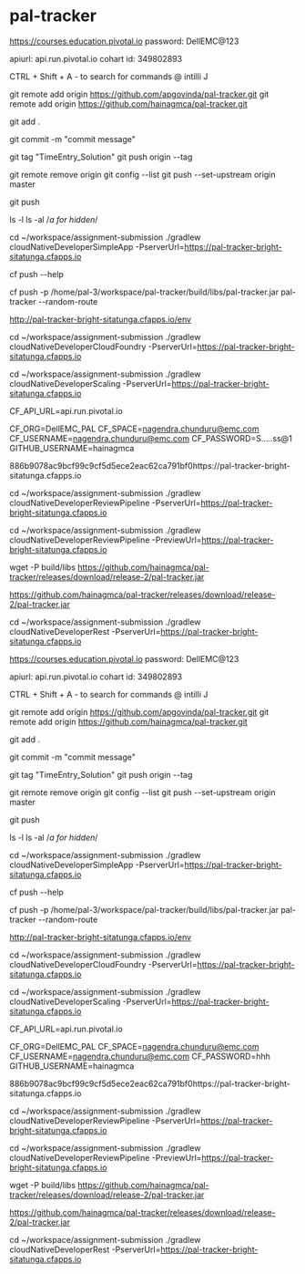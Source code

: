 # pal-tracker
https://courses.education.pivotal.io
password: DellEMC@123

apiurl: api.run.pivotal.io
cohart id: 349802893

CTRL + Shift + A - to search for commands @ intilli J

git remote add origin https://github.com/apgovinda/pal-tracker.git
git remote add origin https://github.com/hainagmca/pal-tracker.git

git add .

git commit -m "commit message"

git tag "TimeEntry_Solution"
git push origin --tag

git remote remove origin
git config --list
git push --set-upstream origin master

git push

ls -l
ls -al /*a for hidden*/


cd ~/workspace/assignment-submission
./gradlew cloudNativeDeveloperSimpleApp -PserverUrl=https://pal-tracker-bright-sitatunga.cfapps.io


cf push --help

cf push -p /home/pal-3/workspace/pal-tracker/build/libs/pal-tracker.jar pal-tracker --random-route

http://pal-tracker-bright-sitatunga.cfapps.io/env

cd ~/workspace/assignment-submission
./gradlew cloudNativeDeveloperCloudFoundry -PserverUrl=https://pal-tracker-bright-sitatunga.cfapps.io



cd ~/workspace/assignment-submission
./gradlew cloudNativeDeveloperScaling -PserverUrl=https://pal-tracker-bright-sitatunga.cfapps.io

CF_API_URL=api.run.pivotal.io

CF_ORG=DellEMC_PAL
CF_SPACE=nagendra.chunduru@emc.com
CF_USERNAME=nagendra.chunduru@emc.com
CF_PASSWORD=S.....ss@1
GITHUB_USERNAME=hainagmca

886b9078ac9bcf99c9cf5d5ece2eac62ca791bf0https://pal-tracker-bright-sitatunga.cfapps.io


cd ~/workspace/assignment-submission
./gradlew cloudNativeDeveloperReviewPipeline -PserverUrl=https://pal-tracker-bright-sitatunga.cfapps.io

cd ~/workspace/assignment-submission
./gradlew cloudNativeDeveloperReviewPipeline -PreviewUrl=https://pal-tracker-bright-sitatunga.cfapps.io


wget -P build/libs https://github.com/hainagmca/pal-tracker/releases/download/release-2/pal-tracker.jar


https://github.com/hainagmca/pal-tracker/releases/download/release-2/pal-tracker.jar


cd ~/workspace/assignment-submission
./gradlew cloudNativeDeveloperRest -PserverUrl=https://pal-tracker-bright-sitatunga.cfapps.io


https://courses.education.pivotal.io
password: DellEMC@123

apiurl: api.run.pivotal.io
cohart id: 349802893

CTRL + Shift + A - to search for commands @ intilli J

git remote add origin https://github.com/apgovinda/pal-tracker.git
git remote add origin https://github.com/hainagmca/pal-tracker.git

git add .

git commit -m "commit message"

git tag "TimeEntry_Solution"
git push origin --tag

git remote remove origin
git config --list
git push --set-upstream origin master

git push

ls -l
ls -al /*a for hidden*/


cd ~/workspace/assignment-submission
./gradlew cloudNativeDeveloperSimpleApp -PserverUrl=https://pal-tracker-bright-sitatunga.cfapps.io


cf push --help

cf push -p /home/pal-3/workspace/pal-tracker/build/libs/pal-tracker.jar pal-tracker --random-route

http://pal-tracker-bright-sitatunga.cfapps.io/env

cd ~/workspace/assignment-submission
./gradlew cloudNativeDeveloperCloudFoundry -PserverUrl=https://pal-tracker-bright-sitatunga.cfapps.io



cd ~/workspace/assignment-submission
./gradlew cloudNativeDeveloperScaling -PserverUrl=https://pal-tracker-bright-sitatunga.cfapps.io

CF_API_URL=api.run.pivotal.io

CF_ORG=DellEMC_PAL
CF_SPACE=nagendra.chunduru@emc.com
CF_USERNAME=nagendra.chunduru@emc.com
CF_PASSWORD=hhh
GITHUB_USERNAME=hainagmca

886b9078ac9bcf99c9cf5d5ece2eac62ca791bf0https://pal-tracker-bright-sitatunga.cfapps.io


cd ~/workspace/assignment-submission
./gradlew cloudNativeDeveloperReviewPipeline -PserverUrl=https://pal-tracker-bright-sitatunga.cfapps.io

cd ~/workspace/assignment-submission
./gradlew cloudNativeDeveloperReviewPipeline -PreviewUrl=https://pal-tracker-bright-sitatunga.cfapps.io


wget -P build/libs https://github.com/hainagmca/pal-tracker/releases/download/release-2/pal-tracker.jar


https://github.com/hainagmca/pal-tracker/releases/download/release-2/pal-tracker.jar


cd ~/workspace/assignment-submission
./gradlew cloudNativeDeveloperRest -PserverUrl=https://pal-tracker-bright-sitatunga.cfapps.io


